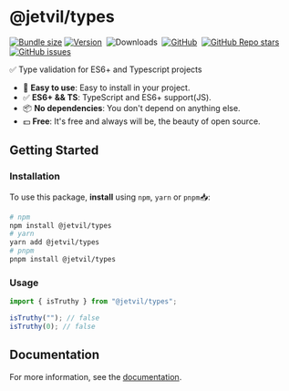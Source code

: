 # @jetvil/types

[![Bundle size](https://img.shields.io/bundlephobia/min/@jetvil/types/latest?label=Bundle%20Size&style=for-the-badge)](https://bundlephobia.com/package/@jetvil/types@latest)
[![Version](https://img.shields.io/npm/v/@jetvil/types?style=for-the-badge&color=cb3837&logo=npm)](https://www.npmjs.com/package/@jetvil/types)&nbsp;
![Downloads](https://img.shields.io/npm/dt/@jetvil/types?style=for-the-badge)&nbsp;
[![GitHub](https://img.shields.io/github/license/jetvil/types?style=for-the-badge)](https://github.com/jetvil/types/blob/main/LICENSE)&nbsp;
[![GitHub Repo stars](https://img.shields.io/github/stars/jetvil/types?color=E9E9E9&logo=Github&style=for-the-badge)](https://www.github.com/jetvil/types)&nbsp;
[![GitHub issues](https://img.shields.io/github/issues-raw/jetvil/types?label=issues&style=for-the-badge)](https://github.com/jetvil/types/issues)&nbsp;

✅ Type validation for ES6+ and Typescript projects

- 🚀 **Easy to use**: Easy to install in your project.
- ✅ **ES6+ && TS**: TypeScript and ES6+ support(JS).
- 📦 **No dependencies**: You don't depend on anything else.
- 💵 **Free**: It's free and always will be, the beauty of open source.

## Getting Started

### Installation

To use this package, **install** using `npm`, `yarn` or `pnpm`📥:

```bash
# npm
npm install @jetvil/types
# yarn
yarn add @jetvil/types
# pnpm
pnpm install @jetvil/types
```

### Usage

```js
import { isTruthy } from "@jetvil/types";

isTruthy(""); // false
isTruthy(0); // false
```

## Documentation

For more information, see the [documentation](https://github.com/jetvil/types#readme).
